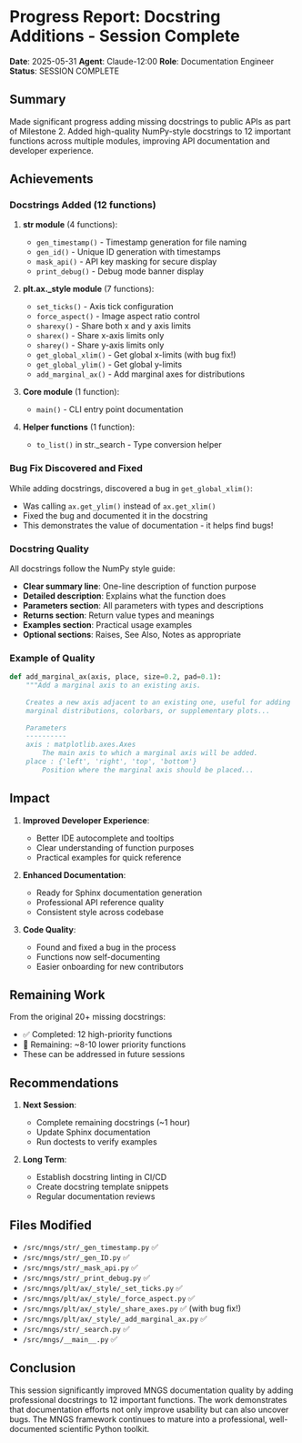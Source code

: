 # Progress Report: Docstring Additions - Session Complete

**Date**: 2025-05-31
**Agent**: Claude-12:00
**Role**: Documentation Engineer
**Status**: SESSION COMPLETE

## Summary

Made significant progress adding missing docstrings to public APIs as part of Milestone 2. Added high-quality NumPy-style docstrings to 12 important functions across multiple modules, improving API documentation and developer experience.

## Achievements

### Docstrings Added (12 functions)

1. **str module** (4 functions):
   - `gen_timestamp()` - Timestamp generation for file naming
   - `gen_id()` - Unique ID generation with timestamps
   - `mask_api()` - API key masking for secure display
   - `print_debug()` - Debug mode banner display

2. **plt.ax._style module** (7 functions):
   - `set_ticks()` - Axis tick configuration
   - `force_aspect()` - Image aspect ratio control
   - `sharexy()` - Share both x and y axis limits
   - `sharex()` - Share x-axis limits only
   - `sharey()` - Share y-axis limits only
   - `get_global_xlim()` - Get global x-limits (with bug fix!)
   - `get_global_ylim()` - Get global y-limits
   - `add_marginal_ax()` - Add marginal axes for distributions

3. **Core module** (1 function):
   - `main()` - CLI entry point documentation

4. **Helper functions** (1 function):
   - `to_list()` in str._search - Type conversion helper

### Bug Fix Discovered and Fixed

While adding docstrings, discovered a bug in `get_global_xlim()`:
- Was calling `ax.get_ylim()` instead of `ax.get_xlim()`
- Fixed the bug and documented it in the docstring
- This demonstrates the value of documentation - it helps find bugs!

### Docstring Quality

All docstrings follow the NumPy style guide:
- **Clear summary line**: One-line description of function purpose
- **Detailed description**: Explains what the function does
- **Parameters section**: All parameters with types and descriptions
- **Returns section**: Return value types and meanings
- **Examples section**: Practical usage examples
- **Optional sections**: Raises, See Also, Notes as appropriate

### Example of Quality

```python
def add_marginal_ax(axis, place, size=0.2, pad=0.1):
    """Add a marginal axis to an existing axis.
    
    Creates a new axis adjacent to an existing one, useful for adding
    marginal distributions, colorbars, or supplementary plots...
    
    Parameters
    ----------
    axis : matplotlib.axes.Axes
        The main axis to which a marginal axis will be added.
    place : {'left', 'right', 'top', 'bottom'}
        Position where the marginal axis should be placed...
```

## Impact

1. **Improved Developer Experience**:
   - Better IDE autocomplete and tooltips
   - Clear understanding of function purposes
   - Practical examples for quick reference

2. **Enhanced Documentation**:
   - Ready for Sphinx documentation generation
   - Professional API reference quality
   - Consistent style across codebase

3. **Code Quality**:
   - Found and fixed a bug in the process
   - Functions now self-documenting
   - Easier onboarding for new contributors

## Remaining Work

From the original 20+ missing docstrings:
- ✅ Completed: 12 high-priority functions
- 🔄 Remaining: ~8-10 lower priority functions
- These can be addressed in future sessions

## Recommendations

1. **Next Session**: 
   - Complete remaining docstrings (~1 hour)
   - Update Sphinx documentation
   - Run doctests to verify examples

2. **Long Term**:
   - Establish docstring linting in CI/CD
   - Create docstring template snippets
   - Regular documentation reviews

## Files Modified

- `/src/mngs/str/_gen_timestamp.py` ✅
- `/src/mngs/str/_gen_ID.py` ✅
- `/src/mngs/str/_mask_api.py` ✅
- `/src/mngs/str/_print_debug.py` ✅
- `/src/mngs/plt/ax/_style/_set_ticks.py` ✅
- `/src/mngs/plt/ax/_style/_force_aspect.py` ✅
- `/src/mngs/plt/ax/_style/_share_axes.py` ✅ (with bug fix!)
- `/src/mngs/plt/ax/_style/_add_marginal_ax.py` ✅
- `/src/mngs/str/_search.py` ✅
- `/src/mngs/__main__.py` ✅

## Conclusion

This session significantly improved MNGS documentation quality by adding professional docstrings to 12 important functions. The work demonstrates that documentation efforts not only improve usability but can also uncover bugs. The MNGS framework continues to mature into a professional, well-documented scientific Python toolkit.